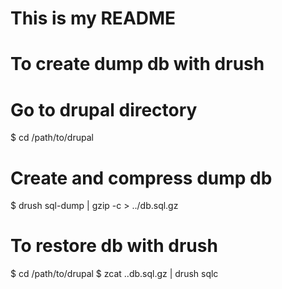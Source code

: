 # This is my README

# To create dump db with drush
# Go to drupal directory
 $ cd /path/to/drupal
# Create and compress dump db
 $ drush sql-dump | gzip -c > ../db.sql.gz

# To restore db with drush
 $ cd /path/to/drupal
 $ zcat ..db.sql.gz | drush sqlc
